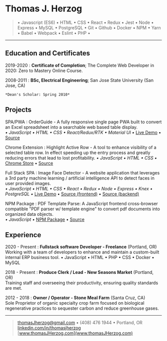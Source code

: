 # Thomas J. Herzog

> • Javascript (ES6) • HTML • CSS • React • Redux • Jest • Node • Express •
> MySQL • PostgreSQL • Git • Github • Docker • NPM • Yarn • Babel • Webpack • Eslint • PHP •

---

## Education and Certificates
2019-2020
: **Certificate of Completion**; The Complete Web Developer in 2020: Zero to Mastery Online Course.

2008-2011
: **BSc, Electrical Engineering**; San Jose State University (San Jose, CA)

    *Dean's Scholar: Spring 2010*

## Projects
SPA/PWA
: OrderGuide - A fully responsive single page PWA built to convert an Excel spreadsheet into a searchable web based table display.\
_• JavaScript • HTML • CSS • React/Redux/RTK • Material UI •_ [Live Demo](https://orderguide.netlify.app/) • [Source](https://github.com/tomrule007/orderguide)

Chrome Extension
: Highlight Active Row - A tool to enhance visibility of a selected table row. In effect
speeding up the entry process and greatly reducing errors that lead to lost
profitability.
_• JavaScript • HTML • CSS •_ [Chrome Store](https://chrome.google.com/webstore/detail/highlight-active-row/dcbeiccbdljdceifakkgndpemfaoeaip) • [Source](https://github.com/tomrule007/Highlight-Active-Row)

Full Stack SPA
: Image Face Detector - A website application that leverages a 3rd party machine learning / artificial intelligence API to detect faces in user provided images.\
_• JavaScript • HTML • CSS • React • Redux • Node • Express • Knex • PostgreSQL •_ [Live Demo](https://face-boxer-frontend.herokuapp.com/) • [Source (frontend)](https://github.com/tomrule007/facerecognitionbrain) • [Source (backend)](https://github.com/tomrule007/face-boxer)

NPM Package
: PDF Template Parse: A JavaScript frontend cross-browser compatible "PDF parser w/ template engine" to convert pdf documents into organized data objects.\
_• JavaScript •_ [NPM Package](https://www.npmjs.com/package/pdf-template-parse) • [Source](https://github.com/tomrule007/pdf-template-parse)

## Experience
2020 - Present
: **Fullstack software Developer - Freelance** (Portland, OR)\
Working with a team of developers to enhance and maintain a custom-built internal ERP business tool. • JavaScript • HTML • PHP • CSS • Docker • MySQL

2018 - Present
: **Produce Clerk / Lead - New Seasons Market** (Portland, OR)\
Training staff and overseeing their productivity, ensuring quality standards are met.

2012 - 2018
: **Owner / Operator - Stone Meal Farm** (Santa Cruz, CA)\
Sole Proprietor of organic specialty crop farm focused on biological regenerative practices to sequester carbon and reduce greenhouse gases.

---

> <thomasJherzog@gmail.com> • (408) 476 1944 • Portland, OR\
> [linkedin.com/in/thomasjherzog](https://linkedin.com/in/thomasjherzog)\
> [www.thomasJHerzog.com](www.thomasJHerzog.com)
